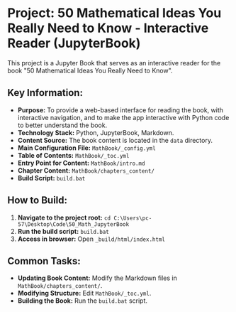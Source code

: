 # Project: 50 Mathematical Ideas You Really Need to Know - Interactive Reader (JupyterBook)

This project is a Jupyter Book that serves as an interactive reader for the book "50 Mathematical Ideas You Really Need to Know".

## Key Information:

*   **Purpose:** To provide a web-based interface for reading the book, with interactive navigation, and to make the app interactive with Python code to better understand the book.
*   **Technology Stack:** Python, JupyterBook, Markdown.
*   **Content Source:** The book content is located in the `data` directory.
*   **Main Configuration File:** `MathBook/_config.yml`
*   **Table of Contents:** `MathBook/_toc.yml`
*   **Entry Point for Content:** `MathBook/intro.md`
*   **Chapter Content:** `MathBook/chapters_content/`
*   **Build Script:** `build.bat`

## How to Build:

1.  **Navigate to the project root:** `cd C:\Users\pc-57\Desktop\Code\50_Math_JupyterBook`
2.  **Run the build script:** `build.bat`
3.  **Access in browser:** Open `_build/html/index.html`

## Common Tasks:

*   **Updating Book Content:** Modify the Markdown files in `MathBook/chapters_content/`.
*   **Modifying Structure:** Edit `MathBook/_toc.yml`.
*   **Building the Book:** Run the `build.bat` script.